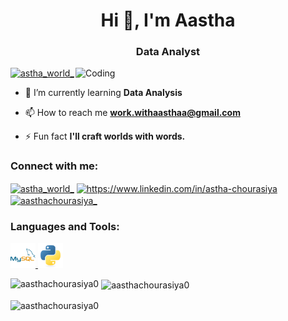 <h1 align="center">Hi 👋, I'm Aastha</h1>
<h3 align="center">Data Analyst</h3>
<img align="right" alt="Coding" width="400" src=https://cdn.dribbble.com/users/4055494/screenshots/15215756/media/d2b66c4ca0192aa26d103448b3d1518b.gif


<p align="left"> <a href="https://twitter.com/astha_world_" target="blank"><img src="https://img.shields.io/twitter/follow/astha_world_?logo=twitter&style=for-the-badge" alt="astha_world_" /></a> </p>

- 🌱 I’m currently learning **Data Analysis**

- 📫 How to reach me **work.withaasthaa@gmail.com**

- ⚡ Fun fact **I'll craft worlds with words.**

<h3 align="left">Connect with me:</h3>
<p align="left">
<a href="https://twitter.com/astha_world_" target="blank"><img align="center" src="https://raw.githubusercontent.com/rahuldkjain/github-profile-readme-generator/master/src/images/icons/Social/twitter.svg" alt="astha_world_" height="30" width="40" /></a>
<a href="https://linkedin.com/in/https://www.linkedin.com/in/astha-chourasiya" target="blank"><img align="center" src="https://raw.githubusercontent.com/rahuldkjain/github-profile-readme-generator/master/src/images/icons/Social/linked-in-alt.svg" alt="https://www.linkedin.com/in/astha-chourasiya" height="30" width="40" /></a>
<a href="https://instagram.com/aasthachourasiya_" target="blank"><img align="center" src="https://raw.githubusercontent.com/rahuldkjain/github-profile-readme-generator/master/src/images/icons/Social/instagram.svg" alt="aasthachourasiya_" height="30" width="40" /></a>
</p>

<h3 align="left">Languages and Tools:</h3>
<p align="left"> <a href="https://www.mysql.com/" target="_blank" rel="noreferrer"> <img src="https://raw.githubusercontent.com/devicons/devicon/master/icons/mysql/mysql-original-wordmark.svg" alt="mysql" width="40" height="40"/> </a> <a href="https://www.python.org" target="_blank" rel="noreferrer"> <img src="https://raw.githubusercontent.com/devicons/devicon/master/icons/python/python-original.svg" alt="python" width="40" height="40"/> </a> </p>

<p><img align="left" src="https://github-readme-stats.vercel.app/api/top-langs?username=aasthachourasiya0&show_icons=true&locale=en&layout=compact" alt="aasthachourasiya0" /></p>

<p>&nbsp;<img align="center" src="https://github-readme-stats.vercel.app/api?username=aasthachourasiya0&show_icons=true&locale=en" alt="aasthachourasiya0" /></p>

<p><img align="center" src="https://github-readme-streak-stats.herokuapp.com/?user=aasthachourasiya0&" alt="aasthachourasiya0" /></p>
